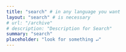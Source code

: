 ```yaml
---
title: "search" # in any language you want
layout: "search" # is necessary
# url: "/archive"
# description: "Description for Search"
summary: "search"
placeholder: "look for something ↵"
---
```

